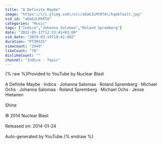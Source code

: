 ```yaml
---
title: "A Definite Maybe"
image: "https:\/\/i.ytimg.com\/vi\/aOaGJLMtRTA\/hqdefault.jpg"
vid_id: "aOaGJLMtRTA"
categories: "Music"
tags: ["Indica","Johanna Salomaa","Roland Spremberg"]
date: "2022-05-17T12:33:41+03:00"
vid_date: "2019-03-19T19:42:40Z"
duration: "PT3M33S"
viewcount: "2949"
likeCount: "78"
dislikeCount: ""
channel: "Indica - Topic"
---
```

{% raw %}Provided to YouTube by Nuclear Blast<br /><br />A Definite Maybe · Indica · Johanna Salomaa · Roland Spremberg · Michael Ochs · Johanna Salomaa · Roland Spremberg · Michael Ochs · Jesse Hietanen<br /><br />Shine<br /><br />℗ 2014 Nuclear Blast<br /><br />Released on: 2014-01-24<br /><br />Auto-generated by YouTube.{% endraw %}
